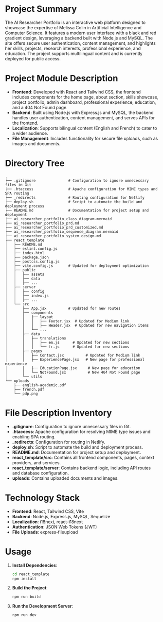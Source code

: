 # Project Summary
The AI Researcher Portfolio is an interactive web platform designed to showcase the expertise of Melissa Colin in Artificial Intelligence and Computer Science. It features a modern user interface with a black and red gradient design, leveraging a backend built with Node.js and MySQL. The site offers secure user authentication, content management, and highlights her skills, projects, research interests, professional experience, and education. The project supports multilingual content and is currently deployed for public access.

# Project Module Description
- **Frontend**: Developed with React and Tailwind CSS, the frontend includes components for the home page, about section, skills showcase, project portfolio, admin dashboard, professional experience, education, and a 404 Not Found page.
- **Backend**: Built using Node.js with Express.js and MySQL, the backend handles user authentication, content management, and serves APIs for the frontend.
- **Localization**: Supports bilingual content (English and French) to cater to a wider audience.
- **File Management**: Includes functionality for secure file uploads, such as images and documents.

# Directory Tree
```
.
├── .gitignore               # Configuration to ignore unnecessary files in Git
├── .htaccess                # Apache configuration for MIME types and SPA routing
├── _redirects               # Routing configuration for Netlify
├── deploy.sh                # Script to automate the build and deployment process
├── README.md                # Documentation for project setup and deployment
├── ai_researcher_portfolio_class_diagram.mermaid
├── ai_researcher_portfolio_prd.md
├── ai_researcher_portfolio_prd_customized.md
├── ai_researcher_portfolio_sequence_diagram.mermaid
├── ai_researcher_portfolio_system_design.md
├── react_template
│   ├── README.md
│   ├── eslint.config.js
│   ├── index.html
│   ├── package.json
│   ├── postcss.config.js
│   ├── vite.config.js       # Updated for deployment optimization
│   ├── public
│   │   ├── assets
│   │   ├── data
│   │   ├── ...
│   ├── server
│   │   ├── config
│   │   ├── index.js
│   │   ├── ...
│   └── src
│       ├── App.jsx          # Updated for new routes
│       ├── components
│       │   ├── layout
│       │   │   ├── Footer.jsx  # Updated for Medium link
│       │   │   ├── Header.jsx  # Updated for new navigation items
│       │   └── ...
│       ├── data
│       │   ├── translations
│       │   │   ├── en.js      # Updated for new sections
│       │   │   └── fr.js      # Updated for new sections
│       ├── pages
│       │   ├── Contact.jsx          # Updated for Medium link
│       │   ├── ExperiencePage.jsx   # New page for professional experience
│       │   ├── EducationPage.jsx     # New page for education
│       │   └── NotFound.jsx          # New 404 Not Found page
│       └── utils
└── uploads
    ├── english-academic.pdf
    ├── french.pdf
    └── pdp.png
```

# File Description Inventory
- **.gitignore**: Configuration to ignore unnecessary files in Git.
- **.htaccess**: Apache configuration for resolving MIME type issues and enabling SPA routing.
- **_redirects**: Configuration for routing in Netlify.
- **deploy.sh**: Script to automate the build and deployment process.
- **README.md**: Documentation for project setup and deployment.
- **react_template/src**: Contains all frontend components, pages, context providers, and services.
- **react_template/server**: Contains backend logic, including API routes and database configuration.
- **uploads**: Contains uploaded documents and images.

# Technology Stack
- **Frontend**: React, Tailwind CSS, Vite
- **Backend**: Node.js, Express.js, MySQL, Sequelize
- **Localization**: i18next, react-i18next
- **Authentication**: JSON Web Tokens (JWT)
- **File Uploads**: express-fileupload

# Usage
1. **Install Dependencies**: 
   ```bash
   cd react_template
   npm install
   ```
2. **Build the Project**: 
   ```bash
   npm run build
   ```
3. **Run the Development Server**: 
   ```bash
   npm run dev
   ```

